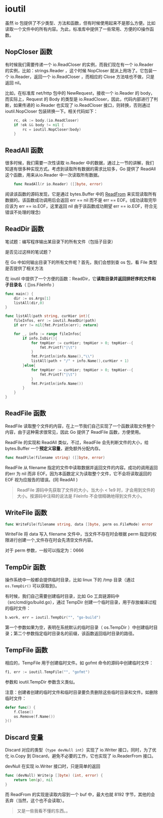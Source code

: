 # ioutil

虽然 io 包提供了不少类型、方法和函数，但有时候使用起来不是那么方便。比如读取一个文件中的所有内容。为此，标准库中提供了一些常用、方便的IO操作函数。

## NopCloser 函数

有时候我们需要传递一个 io.ReadCloser 的实例，而我们现在有一个 io.Reader 的实例，比如：strings.Reader ，这个时候 NopCloser 就派上用场了。它包装一个 io.Reader，返回一个 io.ReadCloser ，而相应的 Close 方法啥也不做，只是返回 nil。

比如，在标准库 net/http 包中的 NewRequest，接收一个 io.Reader 的 body，而实际上，Request 的 Body 的类型是 io.ReadCloser，因此，代码内部进行了判断，如果传递的 io.Reader 也实现了 io.ReadCloser 接口，则转换，否则通过ioutil.NopCloser 包装转换一下。相关代码如下：

```go
    rc, ok := body.(io.ReadCloser)
    if !ok && body != nil {
        rc = ioutil.NopCloser(body)
    }
```

## ReadAll 函数

很多时候，我们需要一次性读取 io.Reader 中的数据，通过上一节的讲解，我们知道有很多种实现方式。考虑到读取所有数据的需求比较多，Go 提供了 ReadAll 这个函数，用来从io.Reader 中一次读取所有数据。

```go
    func ReadAll(r io.Reader) ([]byte, error)
```

阅读该函数的源码发现，它是通过 bytes.Buffer 中的 [ReadFrom](http://docscn.studygolang.com/src/bytes/buffer.go?s=5385:5444#L144) 来实现读取所有数据的。该函数成功调用后会返回 err == nil 而不是 err == EOF。(成功读取完毕应该为 err == io.EOF，这里返回 nil 由于该函数成功期望 err == io.EOF，符合无错误不处理的理念)

## ReadDir 函数

笔试题：编写程序输出某目录下的所有文件（包括子目录）

是否见过这样的笔试题？

在 Go 中如何输出目录下的所有文件呢？首先，我们会想到查 os 包，看 File 类型是否提供了相关方法

在 ioutil 中提供了一个方便的函数：ReadDir，它**读取目录并返回排好序的文件和子目录名**（ []os.FileInfo ）

```go
func main() {
    dir := os.Args[1]
    listAll(dir,0)
}

func listAll(path string, curHier int){
    fileInfos, err := ioutil.ReadDir(path)
    if err != nil{fmt.Println(err); return}

    for _, info := range fileInfos{
        if info.IsDir(){
            for tmpHier := curHier; tmpHier > 0; tmpHier--{
                fmt.Printf("|\t")
            }
            fmt.Println(info.Name(),"\\")
            listAll(path + "/" + info.Name(),curHier + 1)
        }else{
            for tmpHier := curHier; tmpHier > 0; tmpHier--{
                fmt.Printf("|\t")
            }
            fmt.Println(info.Name())
        }
    }
}
```

## ReadFile 函数

ReadFile 读取整个文件的内容，在上一节我们自己实现了一个函数读取文件整个内容，由于这种需求很常见，因此 Go 提供了 ReadFile 函数，方便使用。

ReadFile 的实现和 ReadAll 类似，不过，ReadFile 会先判断文件的大小，给 bytes.Buffer 一个**预定义容量**，避免额外分配内存。

```go
func ReadFile(filename string) ([]byte, error)
```

ReadFile 从 filename 指定的文件中读取数据并返回文件的内容。成功的调用返回的err 为 nil 而非 EOF。因为本函数定义为读取整个文件，它不会将读取返回的 EOF 视为应报告的错误。(同 ReadAll )

> ReadFile 源码中先获取了文件的大小，当大小 < 1e9 时，才会用到文件的大小。按源码中注释的说法是 FileInfo 不会很精确地得到文件大小。

## WriteFile 函数

```go
func WriteFile(filename string, data []byte, perm os.FileMode) error
```

WriteFile 将 data 写入 filename 文件中，当文件不存在时会根据 perm 指定的权限进行创建一个,文件存在时会先清空文件内容。

对于 perm 参数，一般可以指定为：0666

## TempDir 函数

操作系统中一般都会提供临时目录，比如 linux 下的 /tmp 目录（通过 `os.TempDir()` 可以获取到)。

有时候，我们自己需要创建临时目录，比如 Go 工具链源码中（src/cmd/go/build.go），通过 TempDir 创建一个临时目录，用于存放编译过程的临时文件：

```go
b.work, err = ioutil.TempDir("", "go-build")
```

第一个参数如果为空，表明在系统默认的临时目录（ os.TempDir ）中创建临时目录；第二个参数指定临时目录名的前缀，该函数返回临时目录的路径。

## TempFile 函数

相应的，TempFile 用于创建临时文件。如 gofmt 命令的源码中创建临时文件：

```go
f1, err := ioutil.TempFile("", "gofmt")
```

参数和 ioutil.TempDir 参数含义类似。

注意：创建者创建的临时文件和临时目录要负责删除这些临时目录和文件。如删除临时文件：

```go
defer func() {
    f.Close()
    os.Remove(f.Name())
}()
```

## Discard 变量

Discard 对应的类型（`type devNull int`）实现了 io.Writer 接口，同时，为了优化 io.Copy 到 Discard，避免不必要的工作，它也实现了 io.ReaderFrom 接口。

devNull 在实现 io.Writer 接口时，只是简单的返回

```go
func (devNull) Write(p []byte) (int, error) {
    return len(p), nil
}
```

而 ReadFrom 的实现是读取内容到一个 buf 中，最大也就 8192 字节，其他的会丢弃（当然，这个也不会读取）。

> 又是一些我看不懂的东西。。